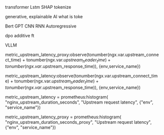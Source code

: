 transformer
Lstm
SHAP
tokenize

generative, explainable AI
what is toke 

Bert
GPT
CNN
RNN
Autoregressive

dpo 
additive ft

VLLM


metric_upstream_latency_proxy:observe(tonumber(ngx.var.upstream_connect_time) + tonumber(ngx.var.$upstream_header_time) + tonumber(ngx.var.$upstream_response_time)), {env,service_name})


metric_upstream_latency:observe(tonumber(ngx.var.upstream_connect_time) + tonumber(ngx.var.$upstream_header_time) + tonumber(ngx.var.$upstream_response_time)), {env,service_name})


  
metric_upstream_latency = prometheus:histogram(  
  "nginx_upstream_duration_seconds", "Upstream request latency", {"env", "service_name"})  
  
metric_upstream_latency_proxy = prometheus:histogram(  
  "nginx_upstream_duration_seconds_proxy", "Upstream request latency", {"env", "service_name"})